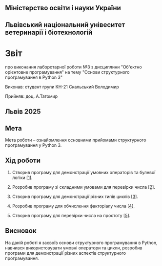 ## Міністерство освіти і науки України

## Львівський національний унівеситет ветеринарії і біотехнологій

# Звіт
про виконання лаборотарної роботи №3 з дисциплини "Об'єктно орієнтовне програмування" на тему "Основи структурного програмування в Python 3"

Виконав: студент групи КН-21 Скальський Володимир

Прийняв: доц. А.Татомир

## Львів 2025

## Мета
Мета роботи – ознайомлення основними прийомами структурного програмування у Python 3.

## Хід роботи

1. Створив програму для демонстрації умовних операторів та булевої логіки [[1]](conditional_operators.py).

2. Розробив програму зі складними умовами для перевірки числа [[2]](complex_conditions.py).

3. Створив програму для демонстрації різних типів циклів [[3]](loops.py).

4. Розробив програму для обчислення факторіалу числа [[4]](factorial.py).

5. Створив програму для перевірки числа на простоту [[5]](prime_number.py).

## Висновок
На даній роботі я засвоїв основи структурного програмування в Python, навчився використовувати умовні оператори та цикли, розробив програми для демонстрації різних аспектів структурного програмування. 